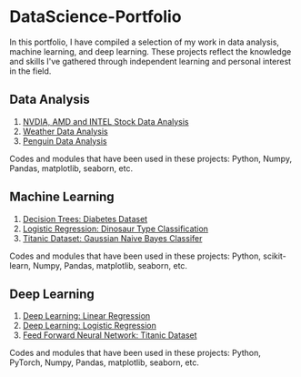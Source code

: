 # DataScience-Portfolio
In this portfolio, I have compiled a selection of my work in data analysis, machine learning, and deep learning. These projects reflect the knowledge and skills
I've gathered through independent learning and personal interest in the field.

## Data Analysis
1. [NVDIA, AMD and INTEL Stock Data Analysis](https://github.com/birkan-emrem/DataScience-Portfolio/blob/main/DataAnalysis/1/StockData.ipynb)
2. [Weather Data Analysis](https://github.com/birkan-emrem/DataScience-Portfolio/blob/main/DataAnalysis/2/WeatherData.ipynb)
3. [Penguin Data Analysis](https://github.com/birkan-emrem/DataScience-Portfolio/blob/main/DataAnalysis/3/PenguinDataset.ipynb)

Codes and modules that have been used in these projects: Python, Numpy, Pandas, matplotlib, seaborn, etc.

## Machine Learning
1. [Decision Trees: Diabetes Dataset](https://github.com/birkan-emrem/DataScience-Portfolio/blob/main/ML/DecisionTrees/DecisionTree_Diabetes.ipynb)
2. [Logistic Regression: Dinosaur Type Classification](https://github.com/birkan-emrem/DataScience-Portfolio/blob/main/ML/LogisticRegression/.ipynb_checkpoints/Dinasours-checkpoint.ipynb)
3. [Titanic Dataset: Gaussian Naive Bayes Classifer](https://github.com/birkan-emrem/DataScience-Portfolio/blob/main/ML/NB/GaussianNB.ipynb)

Codes and modules that have been used in these projects: Python, scikit-learn, Numpy, Pandas, matplotlib, seaborn, etc.

## Deep Learning
1. [Deep Learning: Linear Regression](https://github.com/birkan-emrem/DataScience-Portfolio/blob/main/DeepLearning/1/DL-LinearRegression.ipynb)
2. [Deep Learning: Logistic Regression](https://github.com/birkan-emrem/DataScience-Portfolio/blob/main/DeepLearning/2/DL-LogisticRegression.ipynb)
3. [Feed Forward Neural Network: Titanic Dataset](https://github.com/birkan-emrem/DataScience-Portfolio/blob/main/DeepLearning/3/DL-FeedForwardNeuralNetwork.ipynb)

Codes and modules that have been used in these projects: Python, PyTorch, Numpy, Pandas, matplotlib, seaborn, etc.
